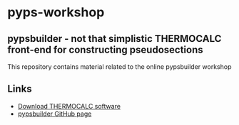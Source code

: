 # pyps-workshop

**pypsbuilder** - not that simplistic THERMOCALC front-end for constructing pseudosections
---
This repository contains material related to the online pypsbuilder workshop

## Links

- [Download THERMOCALC software](https://hpxeosandthermocalc.org/downloads/download-thermocalc-software/)
- [pypsbuilder GitHub page](https://github.com/ondrolexa/pypsbuilder) 
